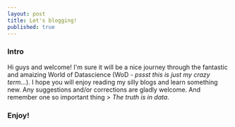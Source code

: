 ```yaml
---
layout: post
title: Let's blogging!
published: true
---
```


### Intro

Hi guys and welcome!
I'm sure it will be a nice journey through the fantastic and amaizing World of Datascience (WoD - _pssst this is just my crazy term..._).
I hope you will enjoy reading my silly blogs and learn something new. Any suggestions and/or corrections are gladly welcome.
And remember one so important thing > _The truth is in data_.

### Enjoy!
